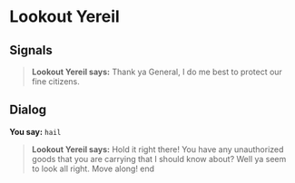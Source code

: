 # Lookout Yereil


## Signals

>**Lookout Yereil says:** Thank ya General, I do me best to protect our fine citizens.


## Dialog

**You say:** `hail`



>**Lookout Yereil says:** Hold it right there! You have any unauthorized goods that you are carrying that I should know about? Well ya seem to look all right. Move along!
end
